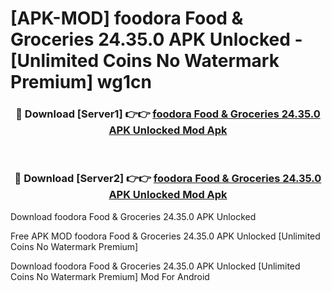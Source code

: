 # [APK-MOD] foodora  Food & Groceries 24.35.0 APK Unlocked - [Unlimited Coins No Watermark Premium] wg1cn



<div align="center">
<h3>🔴 Download [Server1] 👉👉 <a href="https://momento.my/?title=foodora__Food_&_Groceries_24.35.0_APK_Unlocked">foodora  Food & Groceries 24.35.0 APK Unlocked Mod Apk</a></h3><br>

<h3>🔴 Download [Server2] 👉👉 <a href="https://momento.my/?title=foodora__Food_&_Groceries_24.35.0_APK_Unlocked">foodora  Food & Groceries 24.35.0 APK Unlocked Mod Apk</a></h3>
</div>



Download foodora  Food & Groceries 24.35.0 APK Unlocked 

Free APK MOD foodora  Food & Groceries 24.35.0 APK Unlocked [Unlimited Coins No Watermark Premium]

Download foodora  Food & Groceries 24.35.0 APK Unlocked [Unlimited Coins No Watermark Premium] Mod For Android
